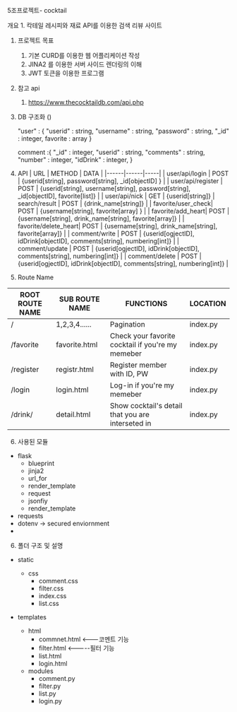 5조프로젝트- cocktail

개요 1. 칵테일 레시피와 재료 API를 이용한 검색 리뷰 사이트

1. 프로젝트 목표

   1. 기본 CURD를 이용한 웹 어플리케이션 작성
   2. JINA2 를 이용한 서버 사이드 렌더링의 이해
   3. JWT 토큰을 이용한 프로그램
   <!-- 4. 필요한 기능을 올바르게 구현했나 -->

2. 참고 api

   1. https://www.thecocktaildb.com/api.php

3. DB 구조화 ()

   "user" : {
   "userid" : string,
   "username" : string,
   "password" : string,
   "\_id" : integer,
   favorite : array
   }

   comment :{
   "\_id" : integer,
   "userid" : string,
   "comments" : string,
   "number" : integer,
   "idDrink" : integer,
   }

4. API
   | URL | METHOD | DATA |
   |------|------|-----|
   | user/api/login    | POST   | {userid[string], password[string], \_id[objectID] }                                  |
   | user/api/register | POST   | {userid[string], username[string], password[string], \_id[objectID], favorite[list]} |
   | user/api/nick     | GET    | {userid[string]}
   | search/result     | POST   | {drink_name[string]}                                                                 |
   | favorite/user_check| POST   | {username[string], favorite[array] }                                                |
   | favorite/add_heart| POST   | {username[string], drink_name[string], favorite[array]}                              |
   | favorite/delete_heart| POST   | {username[string], drink_name[string], favorite[array]}                           |
   | comment/write     | POST   | {userid[ogjectID], idDrink[objectID], comments[string], numbering[int]}              |
   | comment/update    | POST   | {userid[ogjectID], idDrink[objectID], comments[string], numbering[int]}              |
   | comment/delete    | POST   | {userid[ogjectID], idDrink[objectID], comments[string], numbering[int]}              |
5.  Route Name

| ROOT ROUTE NAME   | SUB ROUTE NAME | FUNCTIONS                                                                            | LOCATION |
|-------------------|----------------|--------------------------------------------------------------------------------------|----------|
| /                 | 1,2,3,4......  | Pagination                                                                           | index.py|
| /favorite         | favorite.html  | Check your favorite cocktail if you're my memeber                                    | index.py|
| /register         | registr.html   | Register member with ID, PW                                                          | index.py|
| /login            | login.html     | Log-in if you're my memeber                                                          | index.py|
| /drink/<drinkname>| detail.html    | Show cocktail's detail that you are interseted in                                    | index.py|


6. 사용된 모듈

- flask
  - blueprint
  - jinja2
  - url_for
  - render_template
  - request
  - jsonfiy
  - render_template
- requests
- dotenv -> secured enviornment
-

6. 폴더 구조 및 설명

- static
  - css
    - comment.css
    - filter.css
    - index.css
    - list.css
- templates

  - html
    - commnet.html <---코멘트 기능
    - filter.html <-----필터 기능
    - list.html
    - login.html
  - modules
    - comment.py
    - filter.py
    - list.py
    - login.py
